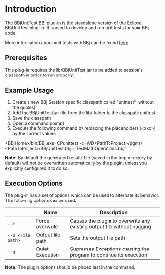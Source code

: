 # Introduction

The BBjUnitTest BBj plug-in is the standalone version of the Eclipse BBjUnitTest plug-in. It is used to develop and run unit tests for your BBj code.

More information about unit tests with BBj can be found [here](https://documentation.basis.com/advantage/v18-2014/14unittest.pdf)

## Prerequisites

This plug-in requires the lib/BBjUnitTest.jar to be added to session's classpath in order to run properly.

## Example Usage

1. Create a new BBj Session specific classpath called "unittest" (without the quotes)
2. Add the BBjUnitTest.jar file from the lib/ folder to the classpath unittest 
3. Save the classpath
4. Open a command prompt
5. Execute the following command by replacing the placeholders (&lt;xxx&gt;) by the correct values:

&lt;BBjHome&gt;/bin/BBj.exe -CPunittest -q -WD&lt;PathToProject&gt;/pgms/ &lt;PathToProject&gt;/BBjUnitTest.bbj - TestMathOperations.bbjt

**Note:** By default the generated results file (saved in the tmp directory by default) will not be overwritten automatically by the plugin, unless you explicitly configured it to do so.

## Execution Options

The plug-in has a set of options which can be used to alternate its behavior. The following options can be used:

|                         | Name             | Description                                                             |
|-------------------------|------------------|-------------------------------------------------------------------------|
| ``` --f ```             | Force overwrite  | Causes the plugin to overwrite any existing output file without nagging |
| ``` --o <File path> ``` | Output file path | Sets the output file path                                               |
| ``` --q ```             | Quiet Execution  | Supresses Exceptions causing the program to continue its execution      |

**Note:** The plugin options should be placed last in the command.
